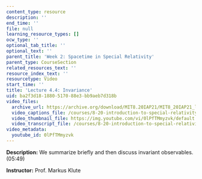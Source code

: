 ```yaml
---
content_type: resource
description: ''
end_time: ''
file: null
learning_resource_types: []
ocw_type: ''
optional_tab_title: ''
optional_text: ''
parent_title: 'Week 2: Spacetime in Special Relativity'
parent_type: CourseSection
related_resources_text: ''
resource_index_text: ''
resourcetype: Video
start_time: ''
title: 'Lecture 4.4: Invariance'
uid: ba2f3d18-1880-5170-88e3-bb9aeb7d318b
video_files:
  archive_url: https://archive.org/download/MIT8.20IAP21/MIT8_20IAP21_lec04-4_300k.mp4
  video_captions_file: /courses/8-20-introduction-to-special-relativity-january-iap-2021/9454b156dd3853bbb44eeda7649b1d1a_0lPfTMmyzvk.vtt
  video_thumbnail_file: https://img.youtube.com/vi/0lPfTMmyzvk/default.jpg
  video_transcript_file: /courses/8-20-introduction-to-special-relativity-january-iap-2021/657267000d7fc5c0076855dad9798c2b_0lPfTMmyzvk.pdf
video_metadata:
  youtube_id: 0lPfTMmyzvk
---
```


**Description:** We summarize briefly and then discuss invariant observables. (05:49)

**Instructor:** Prof. Markus Klute



